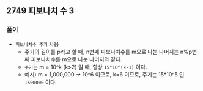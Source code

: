 ## 2749 피보나치 수 3

### 풀이
- `피보나치수 주기` 사용
    - 주기의 길이를 p라고 할 때, n번째 피보나치수를 m으로 나눈 나머지는 n%p번째 피보나치수를 m으로 나눈 나머지와 같다.
    - `주기`는 m = 10^k (k>2) 일 때, 항상 `15*10^(k-1)` 이다.
    - 예시) m = 1,000,000 -> 10^6 이므로, k=6 이므로, 주기는 15*10^5 인 `1500000` 이다. 
